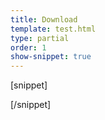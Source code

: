 ```yaml
---
title: Download
template: test.html
type: partial
order: 1
show-snippet: true
---
```

[snippet]
<div class="background--white">
    <span class="icon icon-download--dark"></span>
    <span class="icon icon-download--dark-small"></span>
</div>
<div class="background--ship-grey">
    <span class="icon icon-download--light"></span>
    <span class="icon icon-download--light-small"></span>
</div>
[/snippet]